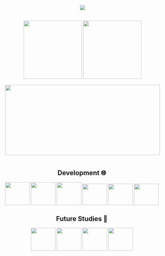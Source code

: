 <h2 align="center">
<img src="https://readme-typing-svg.herokuapp.com/?font=Righteous&size=35&center=true&vCenter=true&width=500&height=70&duration=3000&lines=Wassup!+👋;+My+name's+Bruno+Soares!;" />
</h2>
<br>
<div align="center">
    <img height="190em" src="https://github-readme-stats.vercel.app/api?username=Soaresbdv&theme=dracula&show_icons=true&hide_border=true&count_private=true"/>
    <img height="190em" src="https://github-readme-stats.vercel.app/api/top-langs/?username=Soaresbdv&theme=dracula&show_icons=true&hide_border=true&layout=compact"/>
</div>
<br>
<img align="center" height="229em" width="100%" src="https://github-profile-summary-cards.vercel.app/api/cards/profile-details?username=Soaresbdv&theme=dracula"/>
<div align="center" style="display: inline-block;"><br>
<h2>Development 🌐</h2>
<img style="width: 80px; height: 75px;" src="https://cdn.jsdelivr.net/gh/devicons/devicon@latest/icons/python/python-original.svg" /> 
  
<img style="width: 80px; height: 75px;" src="https://cdn.jsdelivr.net/gh/devicons/devicon@latest/icons/flask/flask-original.svg" />

<img style="width: 80px; height: 75px;" src="https://cdn.jsdelivr.net/gh/devicons/devicon@latest/icons/django/django-plain.svg" />
          

<img  style="width: 80px; height: 70px;" src="https://cdn.jsdelivr.net/gh/devicons/devicon@latest/icons/html5/html5-original.svg" />

<img style="width: 80px; height: 70px;" src="https://cdn.jsdelivr.net/gh/devicons/devicon@latest/icons/css3/css3-original.svg" />

<img style="width: 80px; height: 70px;" src="https://cdn.jsdelivr.net/gh/devicons/devicon@latest/icons/javascript/javascript-plain.svg" />

<h2>Future Studies 📖 </h2>

<img style="width: 80px; height: 75px;" src="https://cdn.jsdelivr.net/gh/devicons/devicon@latest/icons/python/python-original.svg" /> 

<img style="width: 80px; height: 75px;" src="https://cdn.jsdelivr.net/gh/devicons/devicon@latest/icons/vuejs/vuejs-original.svg" />
         
<img style="width: 80px; height: 75px;" src="https://cdn.jsdelivr.net/gh/devicons/devicon@latest/icons/typescript/typescript-original.svg" />
   
<img style="width: 80px; height: 75px;" src="https://cdn.jsdelivr.net/gh/devicons/devicon@latest/icons/flutter/flutter-original.svg" />
          
          
</div>
